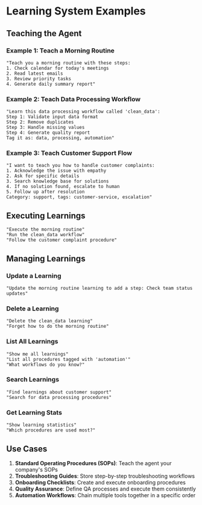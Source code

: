 # Learning System Examples

## Teaching the Agent

### Example 1: Teach a Morning Routine
```
"Teach you a morning routine with these steps: 
1. Check calendar for today's meetings
2. Read latest emails
3. Review priority tasks
4. Generate daily summary report"
```

### Example 2: Teach Data Processing Workflow
```
"Learn this data processing workflow called 'clean_data':
Step 1: Validate input data format
Step 2: Remove duplicates
Step 3: Handle missing values
Step 4: Generate quality report
Tag it as: data, processing, automation"
```

### Example 3: Teach Customer Support Flow
```
"I want to teach you how to handle customer complaints:
1. Acknowledge the issue with empathy
2. Ask for specific details
3. Search knowledge base for solutions
4. If no solution found, escalate to human
5. Follow up after resolution
Category: support, tags: customer-service, escalation"
```

## Executing Learnings

```
"Execute the morning routine"
"Run the clean_data workflow"
"Follow the customer complaint procedure"
```

## Managing Learnings

### Update a Learning
```
"Update the morning routine learning to add a step: Check team status updates"
```

### Delete a Learning
```
"Delete the clean_data learning"
"Forget how to do the morning routine"
```

### List All Learnings
```
"Show me all learnings"
"List all procedures tagged with 'automation'"
"What workflows do you know?"
```

### Search Learnings
```
"Find learnings about customer support"
"Search for data processing procedures"
```

### Get Learning Stats
```
"Show learning statistics"
"Which procedures are used most?"
```

## Use Cases

1. **Standard Operating Procedures (SOPs)**: Teach the agent your company's SOPs
2. **Troubleshooting Guides**: Store step-by-step troubleshooting workflows
3. **Onboarding Checklists**: Create and execute onboarding procedures
4. **Quality Assurance**: Define QA processes and execute them consistently
5. **Automation Workflows**: Chain multiple tools together in a specific order
